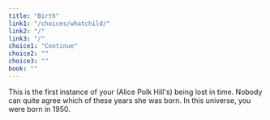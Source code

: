 ```yaml
---
title: "Birth"
link1: "/choices/whatchild/"
link2: "/"
link3: "/"
choice1: "Continue"
choice2: ""
choice3: ""
book: ""
---
```

This is the first instance of your (Alice Polk Hill's) being lost in time. Nobody can quite agree which of these years she was born. In this universe, you were born in 1950.